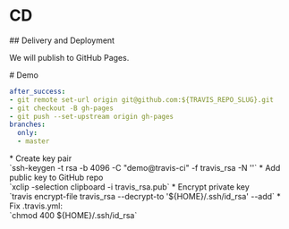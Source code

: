 # CD

<section>
## Delivery and Deployment

We will publish to GitHub Pages.

<aside class="notes">
</aside>
</section>
<!-- -->

<section>
<aside class="notes">
</aside>
</section>
<!-- -->

<section>
# Demo

```yaml
after_success:
- git remote set-url origin git@github.com:${TRAVIS_REPO_SLUG}.git
- git checkout -B gh-pages
- git push --set-upstream origin gh-pages
branches:
  only:
  - master
```

<aside class="notes">
* Create key pair<br />`ssh-keygen -t rsa -b 4096 -C "demo@travis-ci" -f travis_rsa -N ''`
* Add public key to GitHub repo<br />`xclip -selection clipboard -i travis_rsa.pub`
* Encrypt private key<br />`travis encrypt-file travis_rsa --decrypt-to '${HOME}/.ssh/id_rsa' --add`
* Fix .travis.yml:<br />`chmod 400 ${HOME}/.ssh/id_rsa`

</aside>
</section>
<!-- -->

<!--
-->
